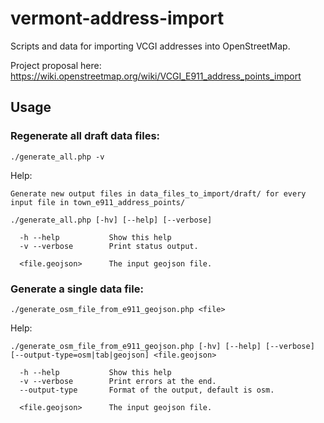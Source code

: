 # vermont-address-import

Scripts and data for importing VCGI addresses into OpenStreetMap.

Project proposal here: https://wiki.openstreetmap.org/wiki/VCGI_E911_address_points_import

## Usage

### Regenerate all draft data files:
```
./generate_all.php -v
```

Help:
```
Generate new output files in data_files_to_import/draft/ for every
input file in town_e911_address_points/

./generate_all.php [-hv] [--help] [--verbose]

  -h --help           Show this help
  -v --verbose        Print status output.

  <file.geojson>      The input geojson file.

```

### Generate a single data file:
```
./generate_osm_file_from_e911_geojson.php <file>
```

Help:
```
./generate_osm_file_from_e911_geojson.php [-hv] [--help] [--verbose] [--output-type=osm|tab|geojson] <file.geojson>

  -h --help           Show this help
  -v --verbose        Print errors at the end.
  --output-type       Format of the output, default is osm.

  <file.geojson>      The input geojson file.
```
